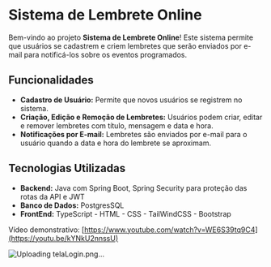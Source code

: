 # Sistema de Lembrete Online

Bem-vindo ao projeto **Sistema de Lembrete Online**! Este sistema permite que usuários se cadastrem e criem lembretes que serão enviados por e-mail para notificá-los sobre os eventos programados.

## Funcionalidades

- **Cadastro de Usuário:** Permite que novos usuários se registrem no sistema.
- **Criação, Edição e Remoção de Lembretes:** Usuários podem criar, editar e remover lembretes com título, mensagem e data e hora.
- **Notificações por E-mail:** Lembretes são enviados por e-mail para o usuário quando a data e hora do lembrete se aproximam.

## Tecnologias Utilizadas

- **Backend:** Java com Spring Boot,  Spring Security para proteção das rotas da API e JWT
- **Banco de Dados:** PostgresSQL
- **FrontEnd:** TypeScript - HTML - CSS - TailWindCSS - Bootstrap

Vídeo demonstrativo: [https://www.youtube.com/watch?v=WE6S39tq9C4](https://youtu.be/kYNkU2nnssU)

   
   
![Uploading telaLogin.png…]()
